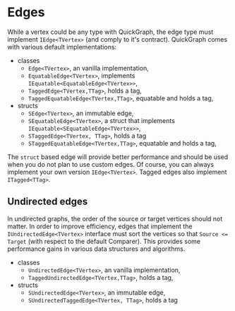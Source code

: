 # Edges

While a vertex could be any type with QuickGraph, the edge type must implement ```IEdge<TVertex>``` (and comply to it's contract). QuickGraph comes with various default implementations:

* classes
  * ```Edge<TVertex>```, an vanilla implementation,
  * ```EquatableEdge<TVertex>```, implements ```IEquatable<EquatableEdge<TVertex>>```,
  * ```TaggedEdge<TVertex,TTag>```, holds a tag,
  * ```TaggedEquatableEdge<TVertex,TTag>```, equatable and holds a tag,
* structs
  * ```SEdge<TVertex>```, an immutable edge,
  * ```SEquatableEdge<TVertex>```, a struct that implements ```IEquatable<SEquatableEdge<TVertex>>```,
  * ```STaggedEdge<TVertex, TTag>```, holds a tag
  * ```STaggedEquatableEdge<TVertex,TTag>```, equatable and holds a tag,

The ```struct``` based edge will provide better performance and should be used when you do not plan to use custom edges. Of course, you can always implement your own version ```IEdge<TVertex>```. Tagged edges also implement ```ITagged<TTag>```.

## Undirected edges

In undirected graphs, the order of the source or target vertices should not matter. In order to improve efficiency, edges that implement the ```IUndirectedEdge<TVertex>``` interface must sort the vertices so that ```Source <= Target``` (with respect to the default Comparer). This provides some performance gains in various data structures and algorithms.

* classes
  * ```UndirectedEdge<TVertex>```, an vanilla implementation,
  * ```TaggedUndirectedEdge<TVertex,TTag>```, holds a tag,
* structs
  * ```SUndirectedEdge<TVertex>```, an immutable edge,
  * ```SUndirectedTaggedEdge<TVertex, TTag>```, holds a tag
